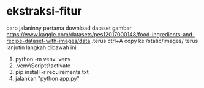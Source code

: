 # ekstraksi-fitur

caro jalaninny pertama download dataset gambar
https://www.kaggle.com/datasets/pes12017000148/food-ingredients-and-recipe-dataset-with-images/data  .terus ctrl+A copy ke /static/images/
terus lanjutin langkah dibawah ini:
1. python -m venv .venv
2. .venv\Scripts\activate
3. pip install -r requirements.txt
4. jalankan "python app.py"
